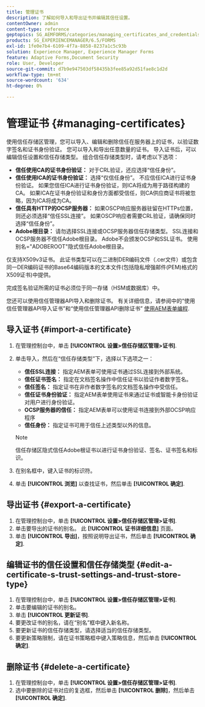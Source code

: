 ```yaml
---
title: 管理证书
description: 了解如何导入和导出证书并编辑其信任设置。
contentOwner: admin
content-type: reference
geptopics: SG_AEMFORMS/categories/managing_certificates_and_credentials
products: SG_EXPERIENCEMANAGER/6.5/FORMS
exl-id: 1fe0e7b4-6109-4f7a-8858-8237a1c5c93b
solution: Experience Manager, Experience Manager Forms
feature: Adaptive Forms,Document Security
role: User, Developer
source-git-commit: d7b9e947503df58435b3fee85a92d51fae8c1d2d
workflow-type: tm+mt
source-wordcount: '634'
ht-degree: 0%

---
```


# 管理证书 {#managing-certificates}

使用信任存储区管理，您可以导入、编辑和删除信任在服务器上的证书，以验证数字签名和证书身份验证。 您可以导入和导出任意数量的证书。 导入证书后，可以编辑信任设置和信任存储类型。 组合信任存储类型时，请考虑以下选项：

* **信任使用CA的证书身份验证：** 对于CRL验证，还应选择“信任身份”。
* **信任使用ICA的证书身份验证：** 选择“仅信任身份”。 不应信任ICA进行证书身份验证。 如果您信任ICA进行证书身份验证，则ICA将成为用于路径构建的CA。 如果ICA在证书身份验证和身份方面都受信任，则CA供应商证书将被忽略，因为ICA将成为CA。
* **信任具有HTTP的OCSP服务器：** 如果OSCP响应服务器驻留在HTTPs位置，则还必须选择“信任SSL连接”。 如果OSCP响应者需要CRL验证，请确保同时选择“信任身份”。
* **Adobe根目录：** 请勿选择SSL连接或OCSP服务器信任存储类型。 SSL连接和OCSP服务器不信任Adobe根目录。 Adobe不会颁发OCSP和SSL证书。 使用别名=&quot;ADOBEROOT&quot;隐式信任Adobe根目录。

仅支持X509v3证书。 此证书类型可以在二进制DER编码文件（.cer文件）或包含同一DER编码证书的Base64编码版本的文本文件(包括隐私增强邮件(PEM)格式的X509证书)中提供。

完成签名验证所需的证书必须位于同一存储（HSM或数据库）中。

您还可以使用信任管理器API导入和删除证书。 有关详细信息，请参阅中的“使用信任管理器API导入证书”和“使用信任管理器API删除证书” [使用AEM表单编程](https://www.adobe.com/go/learn_aemforms_programming_63).

## 导入证书 {#import-a-certificate}

1. 在管理控制台中，单击 **[!UICONTROL 设置>信任存储区管理>证书]**.
1. 单击导入，然后在“信任存储类型”下，选择以下选项之一：

   * **信任SSL连接：** 指定AEM表单可使用证书通过SSL连接到外部系统。
   * **信任证书签名：** 指定在文档签名操作中信任证书以验证作者数字签名。
   * **信任签名：** 指定证书在非作者数字签名的文档签名操作中受信任。
   * **信任证书身份验证：** 指定AEM表单使用证书来通过证书或智能卡身份验证对用户进行身份验证。
   * **OCSP服务器的信任：** 指定AEM表单可以使用证书连接到外部OCSP响应程序
   * **信任身份：** 指定证书可用于信任上述类型以外的信息。

   >[!NOTE]
   >
   >信任存储区隐式信任Adobe根证书以进行证书身份验证、签名、证书签名和标识。

1. 在别名框中，键入证书的标识符。
1. 单击 **[!UICONTROL 浏览]** 以查找证书，然后单击 **[!UICONTROL 确定]**.

## 导出证书 {#export-a-certificate}

1. 在管理控制台中，单击 **[!UICONTROL 设置>信任存储区管理>证书]**.
1. 单击要导出的证书的别名。 此 **[!UICONTROL 证书详细信息]** 页面。
1. 单击 **[!UICONTROL 导出]**，按照说明导出证书，然后单击 **[!UICONTROL 确定]**.

## 编辑证书的信任设置和信任存储类型 {#edit-a-certificate-s-trust-settings-and-trust-store-type}

1. 在管理控制台中，单击 **[!UICONTROL 设置>信任存储区管理>证书]**.
1. 单击要编辑的证书的别名。
1. 单击 **[!UICONTROL 更新证书]**.
1. 要更改证书的别名，请在“别名”框中键入新名称。
1. 要更新证书的信任存储类型，请选择适当的信任存储类型。
1. 要更新策略限制，请在证书策略框中键入策略信息，然后单击 **[!UICONTROL 确定]**.

## 删除证书 {#delete-a-certificate}

1. 在管理控制台中，单击 **[!UICONTROL 设置>信任存储区管理>证书]**.
1. 选中要删除的证书对应的复选框，然后单击 **[!UICONTROL 删除]**，然后单击 **[!UICONTROL 确定]**.
